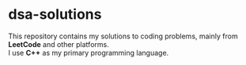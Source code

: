 # dsa-solutions
This repository contains my solutions to coding problems, mainly from **LeetCode** and other platforms.  
I use **C++** as my primary programming language.
